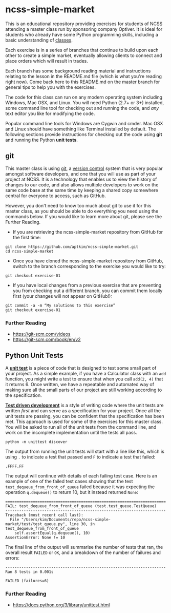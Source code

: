 # ncss-simple-market

This is an educational repository providing exercises for students of NCSS attending a master class run by sponsoring company Optiver. It is ideal for students who already have some Python programming skills, including a basic understanding of [classes](https://docs.python.org/3/tutorial/classes.html).

Each exercise is in a series of branches that continue to build upon each other to create a simple market, eventually allowing clients to connect and place orders which will result in trades.

Each branch has some background reading material and instructions relating to the lesson in the README.md file (which is what you're reading right now). Come back here to this README.md on the master branch for general tips to help you with the exercises.

The code for this class can run on any modern operating system including Windows, Mac OSX, and Linux. You will need Python (2.7+ or 3+) installed, some command line tool for checking out and running the code, and *any* text editor you like for modifying the code.

Popular command line tools for Windows are Cygwin and cmder. Mac OSX and Linux should have something like Terminal installed by default. The following sections provide instructions for checking out the code using **git** and running the Python **unit tests**.

## git

This master class is using [git](https://en.wikipedia.org/wiki/Git), a [version control](https://en.wikipedia.org/wiki/Version_control) system that is very popular amongst software developers, and one that you will use as part of your project at NCSS. It is a technology that enables us to view the history of changes to our code, and also allows multiple developers to work on the same code base at the same time by keeping a shared copy somewhere central for everyone to access, such as GitHub.

However, you don't need to know too much about git to use it for this master class, as you should be able to do everything you need using the commands below. If you would like to learn more about git, please see the Further Reading.

 - If you are retrieving the ncss-simple-market repository from GitHub for the first time:
```
git clone https://github.com/aptkim/ncss-simple-market.git
cd ncss-simple-market
```
 - Once you have cloned the ncss-simple-market repository from GitHub, switch to the branch corresponding to the exercise you would like to try:
```
git checkout exercise-01
```
 - If you have local changes from a previous exercise that are preventing you from checking out a different branch, you can commit them locally first (your changes will not appear on GitHub!):
```
git commit -a -m “My solutions to this exercise”
git checkout exercise-01
```
### Further Reading

 - https://git-scm.com/videos
 - https://git-scm.com/book/en/v2

## Python Unit Tests

A **[unit test](https://en.wikipedia.org/wiki/Unit_testing)** is a piece of code that is designed to test some small part of your project. As a simple example, if you have a Calculator class with an `add` function, you might write a test to ensure that when you call `add(2, 4)` that it returns 6. Once written, we have a repeatable and automated way of making sure all the small parts of our project are still working according to the specification.

**[Test driven development](https://en.wikipedia.org/wiki/Test-driven_development)** is a style of writing code where the unit tests are written *first* and can serve as a specification for your project. Once all the unit tests are passing, you can be confident that the specification has been met. This approach is used for some of the exercises for this master class. You will be asked to run all of the unit tests from the command line, and work on the incomplete implementation until the tests all pass.
```
python -m unittest discover
```
The output from running the unit tests will start with a line like this, which is using `.` to indicate a test that passed and `F` to indicate a test that failed:
```
.FFFF.FF
```
The output will continue with details of each failing test case. Here is an example of one of the failed test cases showing that the test `test_dequeue_from_front_of_queue` failed because it was expecting the operation `q.dequeue()` to return 10, but it instead returned `None`:
```
======================================================================
FAIL: test_dequeue_from_front_of_queue (test.test_queue.TestQueue)
----------------------------------------------------------------------
Traceback (most recent call last):
  File "/Users/kim/Documents/repo/ncss-simple-market/test/test_queue.py", line 30, in test_dequeue_from_front_of_queue
    self.assertEqual(q.dequeue(), 10)
AssertionError: None != 10
```
The final line of the output will summarise the number of tests that ran, the overall result `FAILED` or `OK`, and a breakdown of the number of failures and errors:
```
----------------------------------------------------------------------
Ran 8 tests in 0.001s

FAILED (failures=6)
```

### Further Reading

 - https://docs.python.org/3/library/unittest.html